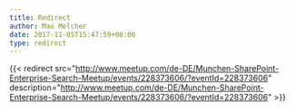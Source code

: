 ```yaml
---
title: Redirect
author: Max Melcher
date: 2017-11-05T15:47:59+00:00
type: redirect
---
```

{{< redirect src="http://www.meetup.com/de-DE/Munchen-SharePoint-Enterprise-Search-Meetup/events/228373606/?eventId=228373606" description="http://www.meetup.com/de-DE/Munchen-SharePoint-Enterprise-Search-Meetup/events/228373606/?eventId=228373606" >}}
